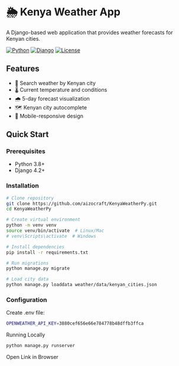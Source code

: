 # 🌦️ Kenya Weather App

A Django-based web application that provides weather forecasts for Kenyan cities.

[![Python](https://img.shields.io/badge/Python-3.8+-blue.svg)](https://python.org)
[![Django](https://img.shields.io/badge/Django-4.2-brightgreen.svg)](https://djangoproject.com)
[![License](https://img.shields.io/badge/License-MIT-green.svg)](LICENSE)


## Features
- 📍 Search weather by Kenyan city
- 🌡️ Current temperature and conditions
- 🌧️ 5-day forecast visualization
- 🗺️ Kenyan city autocomplete
- 📱 Mobile-responsive design

## Quick Start

### Prerequisites
- Python 3.8+
- Django 4.2+

### Installation
```bash
# Clone repository
git clone https://github.com/aizocraft/KenyaWeatherPy.git
cd KenyaWeatherPy

# Create virtual environment
python -m venv venv
source venv/bin/activate  # Linux/Mac
# venv\Scripts\activate  # Windows

# Install dependencies
pip install -r requirements.txt

# Run migrations
python manage.py migrate

# Load city data
python manage.py loaddata weather/data/kenyan_cities.json
```

### Configuration

Create .env file:
```bash
OPENWEATHER_API_KEY=3880cef656e66e784778b48dffb3ffca
```

Running Locally
```bash
python manage.py runserver
```
Open Link in Browser
